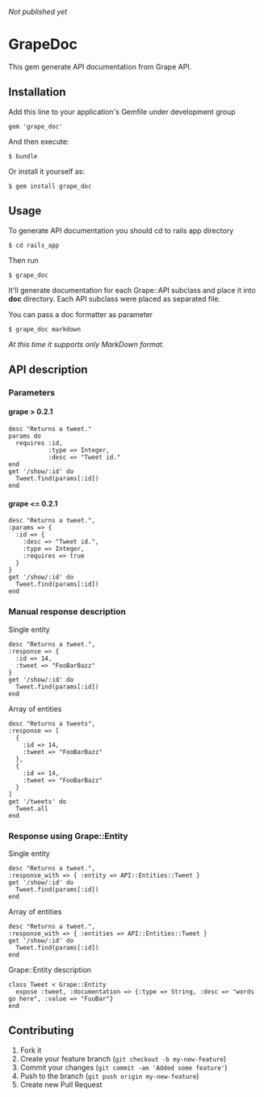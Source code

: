 _Not published yet_

# GrapeDoc

This gem generate API documentation from Grape API.

## Installation

Add this line to your application's Gemfile under development group

    gem 'grape_doc'

And then execute:

    $ bundle

Or install it yourself as:

    $ gem install grape_doc

## Usage

To generate API documentation you should cd to rails app directory

    $ cd rails_app

Then run 

    $ grape_doc

It'll generate documentation for each Grape::API subclass and place it into **doc** directory. Each API subclass were placed as separated file.   

You can pass a doc formatter as parameter

    $ grape_doc markdown

_At this time it supports only MarkDown format._

## API description

### Parameters

#### grape > 0.2.1

    desc "Returns a tweet."
    params do
      requires :id, 
               :type => Integer, 
               :desc => "Tweet id."
    end
    get '/show/:id' do
      Tweet.find(params[:id])
    end

#### grape <= 0.2.1

    desc "Returns a tweet.",
    :params => {
      :id => {
        :desc => "Tweet id.",
        :type => Integer,
        :requires => true
      }
    }
    get '/show/:id' do
      Tweet.find(params[:id])
    end

### Manual response description

Single entity

    desc "Returns a tweet.", 
    :response => {
      :id => 14,
      :tweet => "FooBarBazz"
    }
    get '/show/:id' do
      Tweet.find(params[:id])
    end

Array of entities

    desc "Returns a tweets",
    :response => [
      {
        :id => 14,
        :tweet => "FooBarBazz"
      },
      {
        :id => 14,
        :tweet => "FooBarBazz"
      }
    ]
    get '/tweets' do
      Tweet.all
    end

### Response using Grape::Entity

Single entity

    desc "Returns a tweet.", 
    :response_with => { :entity => API::Entities::Tweet }
    get '/show/:id' do
      Tweet.find(params[:id])
    end

Array of entities

    desc "Returns a tweet.", 
    :response_with => { :entities => API::Entities::Tweet }
    get '/show/:id' do
      Tweet.find(params[:id])
    end

Grape::Entity description 

    class Tweet < Grape::Entity
      expose :tweet, :documentation => {:type => String, :desc => "words go here", :value => "FuuBar"}
    end

## Contributing

1. Fork it
2. Create your feature branch (`git checkout -b my-new-feature`)
3. Commit your changes (`git commit -am 'Added some feature'`)
4. Push to the branch (`git push origin my-new-feature`)
5. Create new Pull Request
